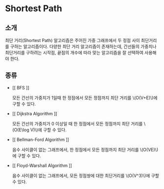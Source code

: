 # Shortest Path

## 소개

최단 거리(Shortest Path) 알고리즘은 주어진 가중 그래프에서 두 정점 사이 최단거리를 구하는 알고리즘이다. 다양한 최단 거리 알고리즘이 존재하는데, 간선들의 가중치나 최단거리를 구하려는 시작점, 끝점의 개수에 따라 맞는 알고리즘을 잘 선택하여 사용해야 한다.

## 종류

* [[ BFS ]]

  모든 간선의 가중치가 1일때 한 정점에서 모든 정점까지 최단 거리를 \\(O(V+E)\\)에 구할 수 있다.

* [[ Dijkstra Algorithm ]]

  모든 간선의 가중치가 0 이상일 때 한 정점에서 모든 정점까지 최단 거리를 \\(O(E\log V)\\)에 구할 수 있다.

* [[ Bellman-Ford Algorithm ]]

  음수 사이클이 없는 그래프에서, 한 정점에서 모든 정점까지 최단 거리를 \\(O(VE)\\)에 구할 수 있다.

* [[ Floyd-Warshall Algorithm ]]

  음수 사이클이 없는 그래프에서, 모든 정점쌍에 대한 최단거리를 \\(O(V^3)\\)에 구할 수 있다.

